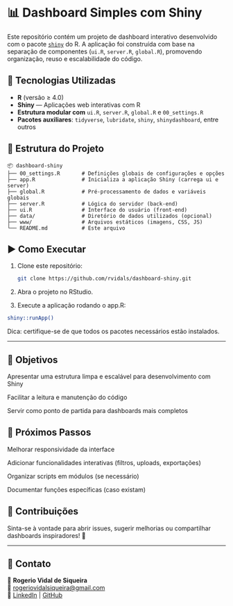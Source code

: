 # 📊 Dashboard Simples com Shiny

Este repositório contém um projeto de dashboard interativo desenvolvido com o pacote [`shiny`](https://shiny.posit.co/) do R. A aplicação foi construída com base na separação de componentes (`ui.R`, `server.R`, `global.R`), promovendo organização, reuso e escalabilidade do código.

## 🚀 Tecnologias Utilizadas

- **R** (versão ≥ 4.0)
- **Shiny** — Aplicações web interativas com R
- **Estrutura modular com** `ui.R`, `server.R`, `global.R` e `00_settings.R`
- **Pacotes auxiliares**: `tidyverse`, `lubridate`, `shiny`, `shinydashboard`, entre outros

## 📁 Estrutura do Projeto

```text
📦 dashboard-shiny
├── 00_settings.R       # Definições globais de configurações e opções
├── app.R               # Inicializa a aplicação Shiny (carrega ui e server)
├── global.R            # Pré-processamento de dados e variáveis globais
├── server.R            # Lógica do servidor (back-end)
├── ui.R                # Interface do usuário (front-end)
├── data/               # Diretório de dados utilizados (opcional)
├── www/                # Arquivos estáticos (imagens, CSS, JS)
└── README.md           # Este arquivo
```

## ▶️ Como Executar

1. Clone este repositório:
   ```bash
   git clone https://github.com/rvidals/dashboard-shiny.git
   ```
   
2. Abra o projeto no RStudio.

3. Execute a aplicação rodando o app.R:

```bash
shiny::runApp()
```

Dica: certifique-se de que todos os pacotes necessários estão instalados.

---

## 🎯 Objetivos
Apresentar uma estrutura limpa e escalável para desenvolvimento com Shiny

Facilitar a leitura e manutenção do código

Servir como ponto de partida para dashboards mais completos

## 🌱 Próximos Passos
Melhorar responsividade da interface

Adicionar funcionalidades interativas (filtros, uploads, exportações)

Organizar scripts em módulos (se necessário)

Documentar funções específicas (caso existam)

## 🤝 Contribuições

Sinta-se à vontade para abrir issues, sugerir melhorias ou compartilhar dashboards inspiradores! 🚀

---

## 📩 Contato

👤 **Rogerio Vidal de Siqueira**  
📧 rogeriovidalsiqueira@gmail.com  
🔗 [LinkedIn](https://www.linkedin.com/in/rogerio-vidal-de-siqueira-9478aa136/) | [GitHub](https://github.com/rvidals)
